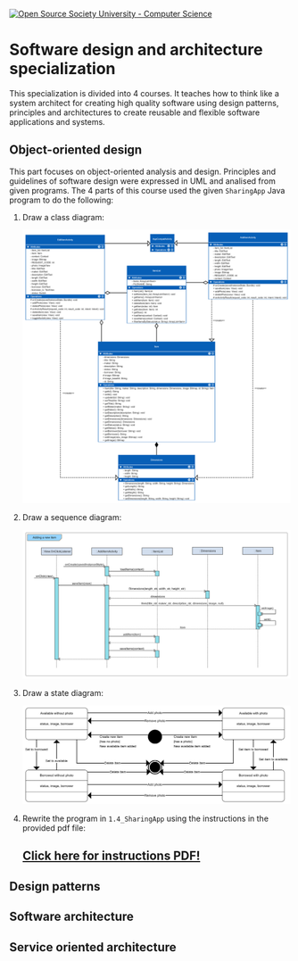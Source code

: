 [![Open Source Society University - Computer Science](https://img.shields.io/badge/OSSU-computer--science-blue.svg)](https://github.com/ossu/computer-science)

# Software design and architecture specialization

This specialization is divided into 4 courses. It teaches how to think like a system architect for creating high quality software using design patterns, principles and architectures to create reusable and flexible software applications and systems.

## Object-oriented design

This part focuses on object-oriented analysis and design. Principles and guidelines of software design were expressed in UML and analised from given programs. The 4 parts of this course used the given `SharingApp` Java program to do the following:

1. Draw a class diagram:
    <p align="center">
    <img src="https://github.com/rokobo/Software-Design-and-Architecture/blob/main/images/1.1_ClassDiagram.png?raw=true"/>
    </p>

2. Draw a sequence diagram:
    <p align="center">
    <img src="https://github.com/rokobo/Software-Design-and-Architecture/blob/main/images/1.2_SequenceDiagram.png?raw=true"/>
    </p>

3. Draw a state diagram:
    <p align="center">
    <img src="https://github.com/rokobo/Software-Design-and-Architecture/blob/main/images/1.3_StateDiagram.png?raw=true"/>
    </p>

4. Rewrite the program in `1.4_SharingApp` using the instructions in the provided pdf file:

    ## [Click here for instructions PDF!](https://github.com/rokobo/Software-Design-and-Architecture/tree/main/1_Object-Oriented-Design/1.4_CapstoneAssignmentInstructions.pdf)


## Design patterns



## Software architecture



## Service oriented architecture
